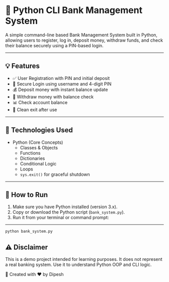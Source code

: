 # 🏦 Python CLI Bank Management System

A simple command-line based Bank Management System built in Python, allowing users to register, log in, deposit money, withdraw funds, and check their balance securely using a PIN-based login.

---

## 💡 Features

- ✅ User Registration with PIN and initial deposit
- 🔐 Secure Login using username and 4-digit PIN
- 💰 Deposit money with instant balance update
- 💸 Withdraw money with balance check
- 📊 Check account balance
- 🚪 Clean exit after use

---

## 🧠 Technologies Used

- Python (Core Concepts)
  - Classes & Objects
  - Functions
  - Dictionaries
  - Conditional Logic
  - Loops
  - `sys.exit()` for graceful shutdown

---

## 🚀 How to Run

1. Make sure you have Python installed (version 3.x).
2. Copy or download the Python script (`bank_system.py`).
3. Run it from your terminal or command prompt:

---
```bash
python bank_system.py
```

## ⚠️ Disclaimer
This is a demo project intended for learning purposes. It does not represent a real banking system. Use it to understand Python OOP and CLI logic.

🙌 Created with ❤️ by Dipesh
